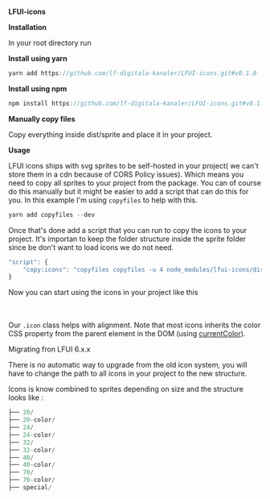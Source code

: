 **LFUI-icons**

**Installation**

In your root directory run

**Install using yarn**

```jsx
yarn add https://github.com/lf-digitala-kanaler/LFUI-icons.git#v0.1.0
```

**Install using npm**

```jsx
npm install https://github.com/lf-digitala-kanaler/LFUI-icons.git#v0.1.
```

**Manually copy files**

Copy everything inside dist/sprite and place it in your project.

**Usage**

LFUI icons ships with svg sprites to be self-hosted in your project( we can't store them in a cdn because of CORS Policy issues). Which means you need to copy all sprites to your project from the package. You can of course do this manually but it might be easier to add a script that can do this for you. In this example I'm using `copyfiles` to help with this.

```jsx
yarn add copyfiles --dev
```

Once that's done add a script that you can run to copy the icons to your project. It's importan to keep the folder structure inside the sprite folder since be don't want to load icons we do not need. 

```jsx
"script": { 
	"copy:icons": "copyfiles copyfiles -u 4 node_modules/lfui-icons/dist/sprite/**/* src/icons"
}
```

Now you can start using the icons in your project like this 

<svg role="presentation" class="icon" width="20" height="20"><use xlink:href="{{path-to-icon}}/sprite.svg#icon-wallet-20"></use></svg>

Our `.icon` class helps with alignment. Note that most icons inherits the color CSS property from the parent element in the DOM (using [currentColor](https://developer.mozilla.org/en-US/docs/Web/CSS/color_value#currentcolor_keyword)).

Migrating fron LFUI 6.x.x

There is no automatic way to upgrade from the old icon system, you will have to change the path to all icons in your project to the new structure. 

Icons is know combined to sprites depending on size and the structure looks like : 

```jsx
├── 20/
├── 20-color/
├── 24/
├── 24-color/
├── 32/
├── 32-color/
├── 40/
├── 40-color/
├── 70/
├── 70-color/
├── special/
```